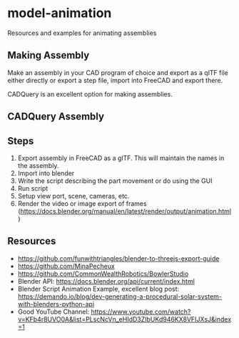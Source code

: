 # model-animation
Resources and examples for animating assemblies

## Making Assembly
Make an assembly in your CAD program of choice and export as a qlTF file either directly or export a step file, import into FreeCAD and export there.

CADQuery is an excellent option for making assemblies.
## CADQuery Assembly

## Steps
1. Export assembly in FreeCAD as a glTF. This will maintain the names in the assembly.
2. Import into blender
3. Write the script describing the part movement or do using the GUI 
4. Run script
5. Setup view port, scene, cameras, etc.
6. Render the video or image export of frames (https://docs.blender.org/manual/en/latest/render/output/animation.html)

## Resources
+ https://github.com/funwithtriangles/blender-to-threejs-export-guide
+ https://github.com/MinaPecheux
+ https://github.com/CommonWealthRobotics/BowlerStudio
+ Blender API: https://docs.blender.org/api/current/index.html
+ Blender Script Animation Example, excellent blog post: https://demando.io/blog/dev-generating-a-procedural-solar-system-with-blenders-python-api
+ Good YouTube Channel: https://www.youtube.com/watch?v=KFb4r8UVO0A&list=PLscNcVn_eHIdD3ZIbUKd946KX8VFIJXsJ&index=1
